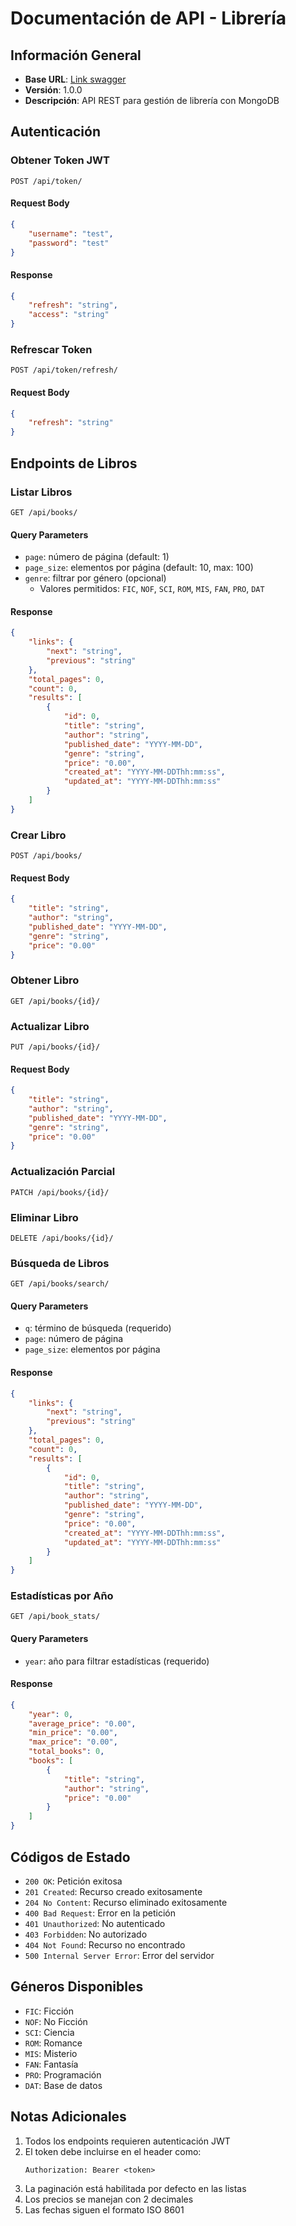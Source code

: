 # Documentación de API - Librería

## Información General
- **Base URL**: [Link swagger](http://libreria-app-887967250.sa-east-1.elb.amazonaws.com/swagger/)
- **Versión**: 1.0.0
- **Descripción**: API REST para gestión de librería con MongoDB

## Autenticación

### Obtener Token JWT
```http
POST /api/token/
```

#### Request Body
```json
{
    "username": "test",
    "password": "test"
}
```

#### Response
```json
{
    "refresh": "string",
    "access": "string"
}
```

### Refrescar Token
```http
POST /api/token/refresh/
```

#### Request Body
```json
{
    "refresh": "string"
}
```

## Endpoints de Libros

### Listar Libros
```http
GET /api/books/
```

#### Query Parameters
- `page`: número de página (default: 1)
- `page_size`: elementos por página (default: 10, max: 100)
- `genre`: filtrar por género (opcional)
  - Valores permitidos: `FIC`, `NOF`, `SCI`, `ROM`, `MIS`, `FAN`, `PRO`, `DAT`

#### Response
```json
{
    "links": {
        "next": "string",
        "previous": "string"
    },
    "total_pages": 0,
    "count": 0,
    "results": [
        {
            "id": 0,
            "title": "string",
            "author": "string",
            "published_date": "YYYY-MM-DD",
            "genre": "string",
            "price": "0.00",
            "created_at": "YYYY-MM-DDThh:mm:ss",
            "updated_at": "YYYY-MM-DDThh:mm:ss"
        }
    ]
}
```

### Crear Libro
```http
POST /api/books/
```

#### Request Body
```json
{
    "title": "string",
    "author": "string",
    "published_date": "YYYY-MM-DD",
    "genre": "string",
    "price": "0.00"
}
```

### Obtener Libro
```http
GET /api/books/{id}/
```

### Actualizar Libro
```http
PUT /api/books/{id}/
```

#### Request Body
```json
{
    "title": "string",
    "author": "string",
    "published_date": "YYYY-MM-DD",
    "genre": "string",
    "price": "0.00"
}
```

### Actualización Parcial
```http
PATCH /api/books/{id}/
```

### Eliminar Libro
```http
DELETE /api/books/{id}/
```

### Búsqueda de Libros
```http
GET /api/books/search/
```

#### Query Parameters
- `q`: término de búsqueda (requerido)
- `page`: número de página
- `page_size`: elementos por página

#### Response
```json
{
    "links": {
        "next": "string",
        "previous": "string"
    },
    "total_pages": 0,
    "count": 0,
    "results": [
        {
            "id": 0,
            "title": "string",
            "author": "string",
            "published_date": "YYYY-MM-DD",
            "genre": "string",
            "price": "0.00",
            "created_at": "YYYY-MM-DDThh:mm:ss",
            "updated_at": "YYYY-MM-DDThh:mm:ss"
        }
    ]
}
```

### Estadísticas por Año
```http
GET /api/book_stats/
```

#### Query Parameters
- `year`: año para filtrar estadísticas (requerido)

#### Response
```json
{
    "year": 0,
    "average_price": "0.00",
    "min_price": "0.00",
    "max_price": "0.00",
    "total_books": 0,
    "books": [
        {
            "title": "string",
            "author": "string",
            "price": "0.00"
        }
    ]
}
```

## Códigos de Estado

- `200 OK`: Petición exitosa
- `201 Created`: Recurso creado exitosamente
- `204 No Content`: Recurso eliminado exitosamente
- `400 Bad Request`: Error en la petición
- `401 Unauthorized`: No autenticado
- `403 Forbidden`: No autorizado
- `404 Not Found`: Recurso no encontrado
- `500 Internal Server Error`: Error del servidor

## Géneros Disponibles

- `FIC`: Ficción
- `NOF`: No Ficción
- `SCI`: Ciencia
- `ROM`: Romance
- `MIS`: Misterio
- `FAN`: Fantasía
- `PRO`: Programación
- `DAT`: Base de datos

## Notas Adicionales

1. Todos los endpoints requieren autenticación JWT
2. El token debe incluirse en el header como:
   ```
   Authorization: Bearer <token>
   ```
3. La paginación está habilitada por defecto en las listas
4. Los precios se manejan con 2 decimales
5. Las fechas siguen el formato ISO 8601
